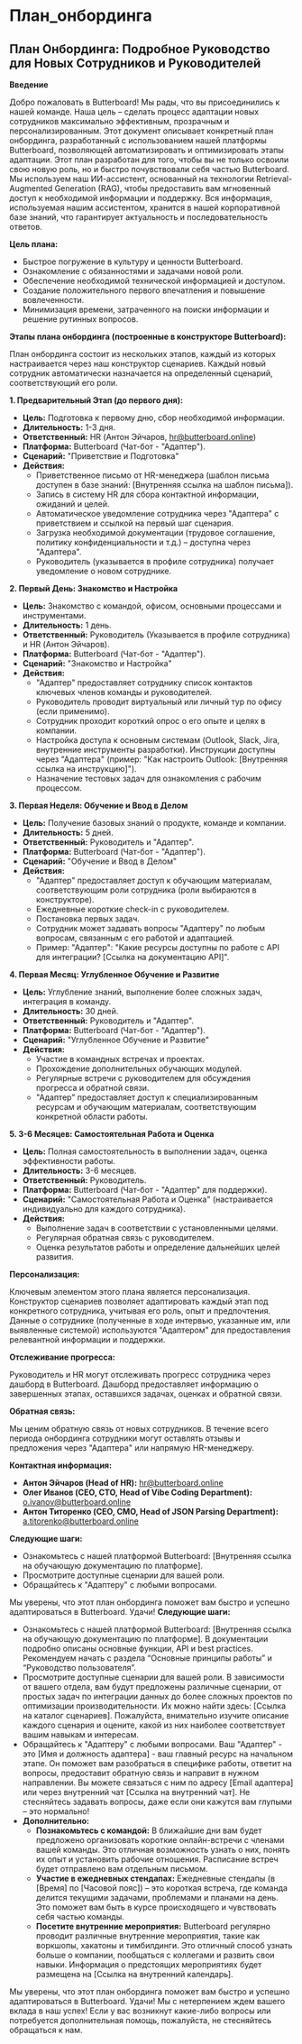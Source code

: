 # План_онбординга

## План Онбординга: Подробное Руководство для Новых Сотрудников и Руководителей

**Введение**

Добро пожаловать в Butterboard! Мы рады, что вы присоединились к нашей команде. Наша цель – сделать процесс адаптации новых сотрудников максимально эффективным, прозрачным и персонализированным. Этот документ описывает конкретный план онбординга, разработанный с использованием нашей платформы Butterboard, позволяющей автоматизировать и оптимизировать этапы адаптации.  Этот план разработан для того, чтобы вы не только освоили свою новую роль, но и быстро почувствовали себя частью Butterboard.  Мы используем наш ИИ-ассистент, основанный на технологии Retrieval-Augmented Generation (RAG), чтобы предоставить вам мгновенный доступ к необходимой информации и поддержку.  Вся информация, используемая нашим ассистентом, хранится в нашей корпоративной базе знаний, что гарантирует актуальность и последовательность ответов.

**Цель плана:**

*   Быстрое погружение в культуру и ценности Butterboard.
*   Ознакомление с обязанностями и задачами новой роли.
*   Обеспечение необходимой технической информацией и доступом.
*   Создание положительного первого впечатления и повышение вовлеченности.
*   Минимизация времени, затраченного на поиски информации и решение рутинных вопросов.

**Этапы плана онбординга (построенные в конструкторе Butterboard):**

План онбординга состоит из нескольких этапов, каждый из которых настраивается через наш конструктор сценариев. Каждый новый сотрудник автоматически назначается на определенный сценарий, соответствующий его роли. 

**1. Предварительный Этап (до первого дня):**

*   **Цель:** Подготовка к первому дню, сбор необходимой информации.
*   **Длительность:** 1-3 дня.
*   **Ответственный:** HR (Антон Эйчаров, hr@butterboard.online)
*   **Платформа:** Butterboard (Чат-бот - "Адаптер").
*   **Сценарий:** "Приветствие и Подготовка"
*   **Действия:**
    *   Приветственное письмо от HR-менеджера (шаблон письма доступен в базе знаний: [Внутренняя ссылка на шаблон письма]).
    *   Запись в систему HR для сбора контактной информации, ожиданий и целей.
    *   Автоматическое уведомление сотрудника через "Адаптера" с приветствием и ссылкой на первый шаг сценария.
    *   Загрузка необходимой документации (трудовое соглашение, политику конфиденциальности и т.д.) – доступна через "Адаптера".
    *   Руководитель (указывается в профиле сотрудника) получает уведомление о новом сотруднике.

**2. Первый День: Знакомство и Настройка**

*   **Цель:** Знакомство с командой, офисом, основными процессами и инструментами.
*   **Длительность:** 1 день.
*   **Ответственный:** Руководитель (Указывается в профиле сотрудника) и HR (Антон Эйчаров).
*   **Платформа:** Butterboard (Чат-бот - "Адаптер").
*   **Сценарий:** "Знакомство и Настройка"
*   **Действия:**
    *   "Адаптер" предоставляет сотруднику список контактов ключевых членов команды и руководителей.
    *   Руководитель проводит виртуальный или личный тур по офису (если применимо).
    *   Сотрудник проходит короткий опрос о его опыте и целях в компании.
    *   Настройка доступа к основным системам (Outlook, Slack, Jira, внутренние инструменты разработки). Инструкции доступны через "Адаптера" (пример: "Как настроить Outlook: [Внутренняя ссылка на инструкцию]"). 
    *   Назначение тестовых задач для ознакомления с рабочим процессом.

**3. Первая Неделя: Обучение и Ввод в Делом**

*   **Цель:** Получение базовых знаний о продукте, команде и компании.
*   **Длительность:** 5 дней.
*   **Ответственный:** Руководитель и "Адаптер".
*   **Платформа:** Butterboard (Чат-бот - "Адаптер").
*   **Сценарий:** "Обучение и Ввод в Делом"
*   **Действия:**
    *   "Адаптер" предоставляет доступ к обучающим материалам, соответствующим роли сотрудника (роли выбираются в конструкторе).
    *   Ежедневные короткие check-in с руководителем.
    *   Постановка первых задач.
    *   Сотрудник может задавать вопросы "Адаптеру" по любым вопросам, связанным с его работой и адаптацией.
    *   Пример: "Адаптер": "Какие ресурсы доступны по работе с API для интеграции? [Ссылка на документацию API]".

**4. Первая Месяц: Углубленное Обучение и Развитие**

*   **Цель:**  Углубление знаний, выполнение более сложных задач, интеграция в команду.
*   **Длительность:** 30 дней.
*   **Ответственный:** Руководитель и "Адаптер".
*   **Платформа:** Butterboard (Чат-бот - "Адаптер").
*   **Сценарий:** "Углубленное Обучение и Развитие"
*   **Действия:**
    *   Участие в командных встречах и проектах.
    *   Прохождение дополнительных обучающих модулей.
    *   Регулярные встречи с руководителем для обсуждения прогресса и обратной связи.
    *   "Адаптер" предоставляет доступ к специализированным ресурсам и обучающим материалам, соответствующим конкретной области работы.

**5. 3-6 Месяцев: Самостоятельная Работа и Оценка**

*   **Цель:**  Полная самостоятельность в выполнении задач, оценка эффективности работы.
*   **Длительность:** 3-6 месяцев.
*   **Ответственный:** Руководитель.
*   **Платформа:**  Butterboard (Чат-бот - "Адаптер" для поддержки).
*   **Сценарий:** "Самостоятельная Работа и Оценка" (настраивается индивидуально для каждого сотрудника).
*   **Действия:**
    *   Выполнение задач в соответствии с установленными целями.
    *   Регулярная обратная связь с руководителем.
    *   Оценка результатов работы и определение дальнейших целей развития.

**Персонализация:**

Ключевым элементом этого плана является персонализация.  Конструктор сценариев позволяет адаптировать каждый этап под конкретного сотрудника, учитывая его роль, опыт и предпочтения.  Данные о сотруднике (полученные в ходе интервью, указанные им, или выявленные системой) используются "Адаптером" для предоставления релевантной информации и поддержки.

**Отслеживание прогресса:**

Руководитель и HR могут отслеживать прогресс сотрудника через дашборд в Butterboard. Дашборд предоставляет информацию о завершенных этапах, оставшихся задачах, оценках и обратной связи.

**Обратная связь:**

Мы ценим обратную связь от новых сотрудников.  В течение всего периода онбординга сотрудники могут оставлять отзывы и предложения через "Адаптера" или напрямую HR-менеджеру.

**Контактная информация:**

*   **Антон Эйчаров (Head of HR):** hr@butterboard.online
*   **Олег Иванов (CEO, CTO, Head of Vibe Coding Department):** o.ivanov@butterboard.online
*   **Антон Титоренко (CEO, CMO, Head of JSON Parsing Department):** a.titorenko@butterboard.online

**Следующие шаги:**

*   Ознакомьтесь с нашей платформой Butterboard: [Внутренняя ссылка на обучающую документацию по платформе].
*   Просмотрите доступные сценарии для вашей роли.
*   Обращайтесь к "Адаптеру" с любыми вопросами.

Мы уверены, что этот план онбординга поможет вам быстро и успешно адаптироваться в Butterboard. Удачи!
**Следующие шаги:**

*   Ознакомьтесь с нашей платформой Butterboard: [Внутренняя ссылка на обучающую документацию по платформе].  В документации подробно описаны основные функции, API и best practices.  Рекомендуем начать с раздела “Основные принципы работы” и “Руководство пользователя”.
*   Просмотрите доступные сценарии для вашей роли.  В зависимости от вашего отдела, вам будут предложены различные сценарии, от простых задач по интеграции данных до более сложных проектов по оптимизации производительности.  Их можно найти здесь: [Ссылка на каталог сценариев].  Пожалуйста, внимательно изучите описание каждого сценария и оцените, какой из них наиболее соответствует вашим навыкам и интересам.
*   Обращайтесь к "Адаптеру" с любыми вопросами.  Ваш "Адаптер" - это [Имя и должность адаптера] - ваш главный ресурс на начальном этапе.  Он поможет вам разобраться в специфике работы, ответит на вопросы, предоставит обратную связь и направит в нужном направлении.  Вы можете связаться с ним по адресу [Email адаптера] или через внутренний чат [Ссылка на внутренний чат].  Не стесняйтесь задавать вопросы, даже если они кажутся вам глупыми – это нормально!
*   **Дополнительно:**
    *   **Познакомьтесь с командой:**  В ближайшие дни вам будет предложено организовать короткие онлайн-встречи с членами вашей команды.  Это отличная возможность узнать о них, понять их опыт и установить рабочие отношения. Расписание встреч будет отправлено вам отдельным письмом.
    *   **Участие в ежедневных стендапах:**  Ежедневные стендапы (в [Время] по [Часовой пояс]) – это короткая встреча, где команда делится текущими задачами, проблемами и планами на день.  Это поможет вам быть в курсе происходящего и чувствовать себя частью команды.
    *   **Посетите внутренние мероприятия:**  Butterboard регулярно проводит различные внутренние мероприятия, такие как воркшопы, хакатоны и тимбилдинги.  Это отличный способ узнать больше о компании, пообщаться с коллегами и развить свои навыки.  Информация о предстоящих мероприятиях будет размещена на [Ссылка на внутренний календарь].

Мы уверены, что этот план онбординга поможет вам быстро и успешно адаптироваться в Butterboard. Удачи!  Мы с нетерпением ждем вашего вклада в наш успех!  Если у вас возникнут какие-либо вопросы или потребуется дополнительная помощь, пожалуйста, не стесняйтесь обращаться к нам.
